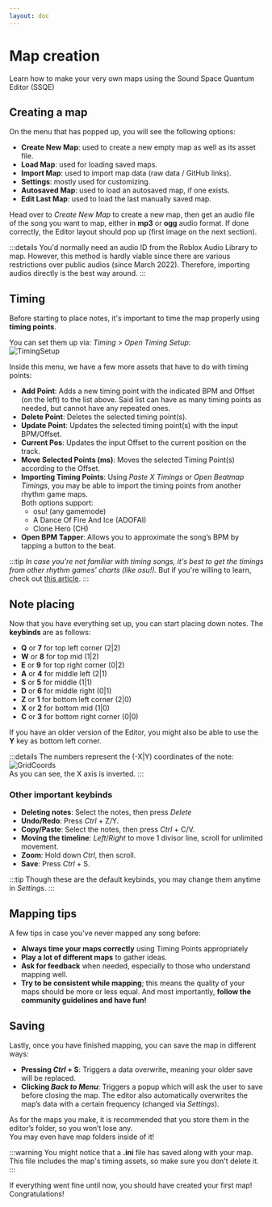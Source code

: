 ```yaml
---
layout: doc
---
```


# Map creation
Learn how to make your very own maps using the Sound Space Quantum Editor (SSQE)

## Creating a map
On the menu that has popped up, you will see the following options:

- __Create New Map__: used to create a new empty map as well as its asset file.
- __Load Map__: used for loading saved maps.
- __Import Map__: used to import map data (raw data / GitHub links).
- __Settings__: mostly used for customizing.
- __Autosaved Map__: used to load an autosaved map, if one exists.
- __Edit Last Map__: used to load the last manually saved map.

Head over to _Create New Map_ to create a new map, then get an audio file of the song you want to map, either in __mp3__ or __ogg__ audio format.
If done correctly, the Editor layout should pop up (first image on the next section).

:::details
You'd normally need an audio ID from the Roblox Audio Library to map. However, this method is hardly viable since there are various restrictions over public audios (since March 2022).
Therefore, importing audios directly is the best way around.
:::

## Timing
Before starting to place notes, it's important to time the map properly using **timing points**.

You can set them up via: _Timing_ > _Open Timing Setup_:  
![TimingSetup](/src/map/timing.jpg)

Inside this menu, we have a few more assets that have to do with timing points:
- **Add Point**: Adds a new timing point with the indicated BPM and Offset (on the left) to the list above. 
Said list can have as many timing points as needed, but cannot have any repeated ones.
- **Delete Point**: Deletes the selected timing point(s).
- **Update Point**: Updates the selected timing point(s) with the input BPM/Offset.
- **Current Pos**: Updates the input Offset to the current position on the track.
- **Move Selected Points (ms)**: Moves the selected Timing Point(s) according to the Offset.
- **Importing Timing Points**: Using _Paste X Timings_ or _Open Beatmap Timings_, you may be able to import the timing points from another rhythm game maps.   
Both options support:  
  - osu! (any gamemode)
  - A Dance Of Fire And Ice (ADOFAI)
  - Clone Hero (CH)
- **Open BPM Tapper**: Allows you to approximate the song’s BPM by tapping a button to the beat.

:::tip
_In case you're not familiar with timing songs, it's best to get the timings from other rhythm games' charts (like osu!)._
But if you're willing to learn, check out [this article](../extra-mapping/manual-bpm-timing.md).
:::

## Note placing
Now that you have everything set up, you can start placing down notes. The **keybinds** are as follows:
- **Q** or **7** for top left corner (2|2)
- **W** or **8** for top mid (1|2)                         
- **E** or **9** for top right corner (0|2)
- **A** or **4** for middle left (2|1)
- **S** or **5** for middle (1|1)
- **D** or **6** for middle right (0|1)
- **Z** or **1** for bottom left corner (2|0)
- **X** or **2** for bottom mid (1|0)
- **C** or **3** for bottom right corner (0|0)  

If you have an older version of the Editor, you might also be able to use the **Y** key as bottom left corner.

:::details
The numbers represent the (-X|Y) coordinates of the note:  
![GridCoords](/src/map/gridcoords.jpg)  
As you can see, the X axis is inverted.
:::

### Other important keybinds
- **Deleting notes**: Select the notes, then press _Delete_
- **Undo/Redo**: Press _Ctrl_ + Z/Y.
- **Copy/Paste**: Select the notes, then press _Ctrl_ + C/V.
- **Moving the timeline**: _Left_/_Right_ to move 1 divisor line, scroll for unlimited movement.
- **Zoom**: Hold down _Ctrl_, then scroll.
- **Save**: Press _Ctrl_ + S.  

:::tip
Though these are the default keybinds, you may change them anytime in _Settings_.
:::

## Mapping tips
A few tips in case you've never mapped any song before:
- **Always time your maps correctly** using Timing Points appropriately
- **Play a lot of different maps** to gather ideas.
- **Ask for feedback** when needed, especially to those who understand mapping well.
- **Try to be consistent while mapping**; this means the quality of your maps should be more or less equal.
And most importantly, **follow the community guidelines and have fun!**

## Saving
Lastly, once you have finished mapping, you can save the map in different ways:
- **Pressing _Ctrl_ + S**: Triggers a data overwrite, meaning your older save will be replaced.
- **Clicking _Back to Menu_**: Triggers a popup which will ask the user to save before closing the map.
The editor also automatically overwrites the map’s data with a certain frequency (changed via _Settings_).

As for the maps you make, it is recommended that you store them in the editor’s folder, so you won’t lose any.  
You may even have map folders inside of it!

:::warning
You might notice that a **.ini** file has saved along with your map.  
This file includes the map's timing assets, so make sure you don't delete it.
:::

If everything went fine until now, you should have created your first map! Congratulations!
